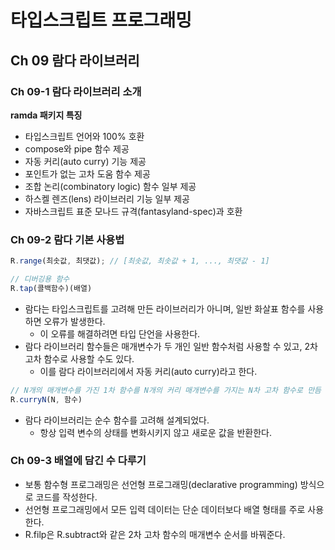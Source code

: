 # 타입스크립트 프로그래밍

## Ch 09 람다 라이브러리

### Ch 09-1 람다 라이브러리 소개

**ramda 패키지 특징**

- 타입스크립트 언어와 100% 호환
- compose와 pipe 함수 제공
- 자동 커리(auto curry) 기능 제공
- 포인트가 없는 고차 도움 함수 제공
- 조합 논리(combinatory logic) 함수 일부 제공
- 하스켈 렌즈(lens) 라이브러리 기능 일부 제공
- 자바스크립트 표준 모나드 규격(fantasyland-spec)과 호환

### Ch 09-2 람다 기본 사용법

```typescript
R.range(최솟값, 최댓값); // [최솟값, 최솟값 + 1, ..., 최댓값 - 1]
```

```typescript
// 디버깅용 함수
R.tap(콜백함수)(배열)
```

- 람다는 타입스크립트를 고려해 만든 라이브러리가 아니며, 일반 화살표 함수를 사용하면 오류가 발생한다.
  - 이 오류를 해결하려면 타입 단언을 사용한다.
- 람다 라이브러리 함수들은 매개변수가 두 개인 일반 함수처럼 사용할 수 있고, 2차 고차 함수로 사용할 수도 있다.
  - 이를 람다 라이브러리에서 자동 커리(auto curry)라고 한다.

```typescript
// N개의 매개변수를 가진 1차 함수를 N개의 커리 매개변수를 가지는 N차 고차 함수로 만듬
R.curryN(N, 함수)
```

- 람다 라이브러리는 순수 함수를 고려해 설계되었다.
  - 항상 입력 변수의 상태를 변화시키지 않고 새로운 값을 반환한다.

### Ch 09-3 배열에 담긴 수 다루기

- 보통 함수형 프로그래밍은 선언형 프로그래밍(declarative programming) 방식으로 코드를 작성한다.
- 선언형 프로그래밍에서 모든 입력 데이터는 단순 데이터보다 배열 형태를 주로 사용한다.
- R.filp은 R.subtract와 같은 2차 고차 함수의 매개변수 순서를 바꿔준다.
